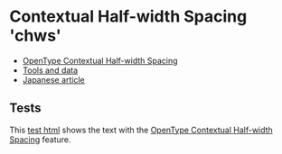 # Contextual Half-width Spacing 'chws'

* [OpenType Contextual Half-width Spacing]
* [Tools and data](https://github.com/kojiishi/contextual-spacing)
* [Japanese article](index-ja.html)

## Tests

This [test html] shows the text with
the [OpenType Contextual Half-width Spacing] feature.

[OpenType Contextual Half-width Spacing]: https://docs.microsoft.com/en-us/typography/opentype/spec/features_ae#tag-chws
[test html]: https://kojiishi.github.io/chws/test.html
